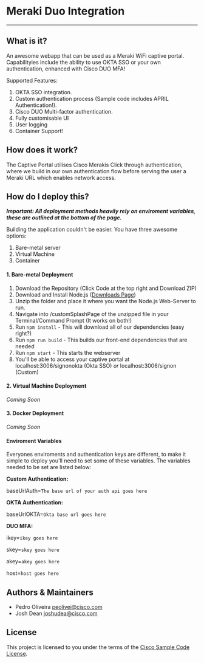 # Meraki Duo Integration
---
## What is it?
An awesome webapp that can be used as a Meraki WiFi captive portal. Capabilityies include the ability to use OKTA SSO or your own authentication, enhanced with Cisco DUO MFA!

Supported Features:

1. OKTA SSO integration.
2. Custom authentication process (Sample code includes APRIL Authentication!).
3. Cisco DUO Multi-factor authentication.
4. Fully customisable UI 
5. User logging
6. Container Support!


## How does it work?
The Captive Portal utilises Cisco Merakis Click through authentication, where we build in our own authentication flow before serving the user a Meraki URL which enables network access. 

## How do I deploy this?
***Important: All deployment methods heavily rely on enviroment variables, these are outlined at the bottom of the page.***

Building the application couldn't be easier. You have three awesome options:

1. Bare-metal server
2. Virtual Machine
3. Container 

#### 1. Bare-metal Deployment

1. Download the Repository (Click Code at the top right and Download ZIP)
2. Download and Install Node.js ([Downloads Page](https://nodejs.org/en/))
3. Unzip the folder and place it where you want the Node.js Web-Server to run. 
4. Navigate into /customSplashPage of the unzipped file in your Terminal/Command Prompt (It works on both!)
5. Run `npm install` - This will download all of our dependencies (easy right?)
6. Run `npm run build` - This builds our front-end dependencies that are needed
7. Run `npm start` - This starts the webserver 
8. You'll be able to access your captive portal at localhost:3006/signonokta (Okta SSO) *or* localhost:3006/signon (Custom)

#### 2. Virtual Machine Deployment
*Coming Soon*

#### 3. Docker Deployment
*Coming Soon*

#### Enviroment Variables
Everyones enviroments and authentication keys are different, to make it simple to deploy you'll need to set some of these variables. The variables needed to be set are listed below: 

**Custom Authentication:**

baseUrlAuth=`The base url of your auth api goes here`

**OKTA Authentication:**

baseUrlOKTA=`Okta base url goes here`

**DUO MFA:**

ikey=`ikey goes here`

skey=`skey goes here`

akey=`akey goes here`

host=`host goes here`

## Authors & Maintainers

- Pedro Oliveira <peolivei@cisco.com>
- Josh Dean <joshudea@cisco.com>

## License

This project is licensed to you under the terms of the [Cisco Sample
Code License](./LICENSE).




